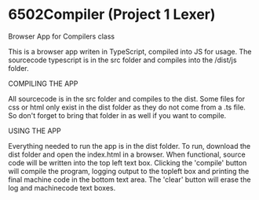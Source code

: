 # 6502Compiler (Project 1 Lexer)
Browser App for Compilers class

This is a browser app writen in TypeScript, compiled into JS for usage. The sourcecode typescript is in the src folder and compiles into the /dist/js folder.


COMPILING THE APP

All sourcecode is in the src folder and compiles to the dist. Some files for css or html only exist in the dist folder as they do not come from a .ts file. So don't forget to bring that folder in as well if you want to compile. 



USING THE APP

Everything needed to run the app is in the dist folder. To run, download the dist folder and open the index.html in a browser. 
When functional, source code will be written into the top left text box. 
Clicking the 'compile' button will compile the program, logging output to the topleft box and printing the final machine code in the bottom text area.
The 'clear' button will erase the log and machinecode text boxes.
